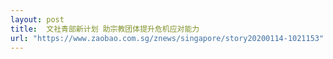 ```yaml
---
layout: post
title:  文社青部新计划 助宗教团体提升危机应对能力
url: "https://www.zaobao.com.sg/znews/singapore/story20200114-1021153"
---
```

